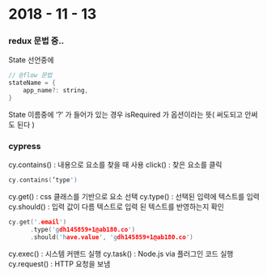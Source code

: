 # 2018 - 11 - 13



### redux 문법 중..
State 선언중에
```cpp
// @flow 문법
stateName = {
	app_name?: string,
}
```
State 이름중에 ‘?’ 가 들어가 있는 경우 isRequired 가 옵션이라는 뜻( 써도되고 안써도 된다 )

### cypress
cy.contains() : 내용으로 요소를 찾을 때 사용
click() : 찾은 요소를 클릭
```cpp
cy.contains(’type')
```

cy.get() : css 클래스를 기반으로 요소 선택
cy.type() : 선택된 입력에 텍스트를 입력
cy.should() : 입력 값이 다름 텍스트로 입력 된 텍스트를 반영하는지 확인
```cpp
cy.get('.email')
      .type('gdh145859+1@ab180.co')
      .should('have.value', 'gdh145859+1@ab180.co')
```

cy.exec() : 시스템 커맨드 실행
cy.task() : Node.js via 플러그인 코드 실행
cy.request() : HTTP 요청을 보냄
